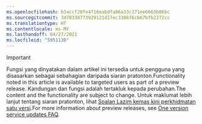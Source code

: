 ```yaml
---
ms.openlocfilehash: b3accf20fe4f16eabdfa86a33c271ee6663b06bc
ms.sourcegitcommit: 3d78338773929121d17ec3386f6cb67bfb2272cc
ms.translationtype: HT
ms.contentlocale: ms-MY
ms.lasthandoff: 04/27/2021
ms.locfileid: "5951130"
---
```

> [!IMPORTANT]
> <span data-ttu-id="e3dc8-101">Fungsi yang dinyatakan dalam artikel ini tersedia untuk pengguna yang disasarkan sebagai sebahagian daripada siaran pratonton.</span><span class="sxs-lookup"><span data-stu-id="e3dc8-101">Functionality noted in this article is available to targeted users as part of a preview release.</span></span> <span data-ttu-id="e3dc8-102">Kandungan dan fungsi adalah tertakluk kepada perubahan.</span><span class="sxs-lookup"><span data-stu-id="e3dc8-102">The content and the functionality are subject to change.</span></span> <span data-ttu-id="e3dc8-103">Untuk maklumat lebih lanjut tentang siaran pratonton, lihat [Soalan Lazim kemas kini perkhidmatan satu versi](/dynamics365/unified-operations/fin-and-ops/get-started/one-version).</span><span class="sxs-lookup"><span data-stu-id="e3dc8-103">For more information about preview releases, see [One version service updates FAQ](/dynamics365/unified-operations/fin-and-ops/get-started/one-version).</span></span>
